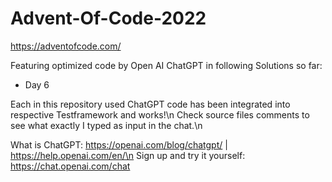 # Advent-Of-Code-2022
https://adventofcode.com/

Featuring optimized code by Open AI ChatGPT in following Solutions so far:
- Day 6

Each in this repository used ChatGPT code has been integrated into respective Testframework and works!\n
Check source files comments to see what exactly I typed as input in the chat.\n

What is ChatGPT: https://openai.com/blog/chatgpt/ | https://help.openai.com/en/\n
Sign up and try it yourself: https://chat.openai.com/chat
